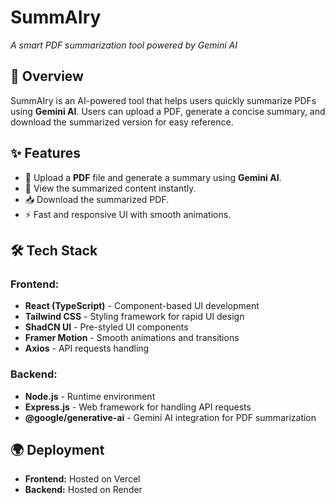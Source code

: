 # SummAIry
*A smart PDF summarization tool powered by Gemini AI*

## 🚀 Overview
SummAIry is an AI-powered tool that helps users quickly summarize PDFs using **Gemini AI**. Users can upload a PDF, generate a concise summary, and download the summarized version for easy reference. 

## ✨ Features
- 📄 Upload a **PDF** file and generate a summary using **Gemini AI**.
- 📝 View the summarized content instantly.
- 📥 Download the summarized PDF.
- ⚡ Fast and responsive UI with smooth animations.

## 🛠 Tech Stack

### Frontend:
- **React (TypeScript)** - Component-based UI development
- **Tailwind CSS** - Styling framework for rapid UI design
- **ShadCN UI** - Pre-styled UI components
- **Framer Motion** - Smooth animations and transitions
- **Axios** - API requests handling

### Backend:
- **Node.js** - Runtime environment
- **Express.js** - Web framework for handling API requests
- **@google/generative-ai** - Gemini AI integration for PDF summarization

## 🌍 Deployment
- **Frontend:** Hosted on Vercel
- **Backend:** Hosted on Render
